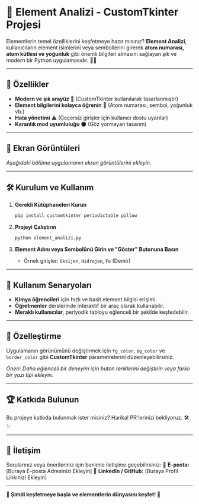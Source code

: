# 🌟 Element Analizi - CustomTkinter Projesi

Elementlerin temel özelliklerini keşfetmeye hazır mısınız? **Element Analizi**, kullanıcıların element isimlerini veya sembollerini girerek **atom numarası, atom kütlesi ve yoğunluk** gibi önemli bilgileri almasını sağlayan şık ve modern bir Python uygulamasıdır. 🧪✨

---

## 🚀 Özellikler
- **Modern ve şık arayüz** 🎨 (CustomTkinter kullanılarak tasarlanmıştır)
- **Element bilgilerini kolayca öğrenin** 🔬 (Atom numarası, sembol, yoğunluk vb.)
- **Hata yönetimi** ⚠️ (Geçersiz girişler için kullanıcı dostu uyarılar)
- **Karanlık mod uyumluluğu** 🌑 (Göz yormayan tasarım)

---

## 📸 Ekran Görüntüleri
_Aşağıdaki bölüme uygulamanın ekran görüntülerini ekleyin._

<p>


   
</p>

---

## 🛠️ Kurulum ve Kullanım

1. **Gerekli Kütüphaneleri Kurun**
   ```bash
   pip install customtkinter periodictable pillow
   ```

2. **Projeyi Çalıştırın**
   ```bash
   python element_analizi.py
   ```

3. **Element Adını veya Sembolünü Girin ve "Göster" Butonuna Basın**
   - Örnek girişler: `Oksijen`, `Hidrojen`, `Fe` (Demir)

---

## 🎯 Kullanım Senaryoları
- **Kimya öğrencileri** için hızlı ve basit element bilgisi erişimi.
- **Öğretmenler** derslerinde interaktif bir araç olarak kullanabilir.
- **Meraklı kullanıcılar**, periyodik tabloyu eğlenceli bir şekilde keşfedebilir.

---

## 🎨 Özelleştirme
Uygulamanın görünümünü değiştirmek için `fg_color`, `bg_color` ve `border_color` gibi **CustomTkinter** parametrelerini düzenleyebilirsiniz.

_Öneri: Daha eğlenceli bir deneyim için buton renklerini değiştirin veya farklı bir yazı tipi ekleyin._

---

## 🏆 Katkıda Bulunun
Bu projeye katkıda bulunmak ister misiniz? Harika! PR'lerinizi bekliyoruz. 🛠️✨

---

## 📧 İletişim
Sorularınız veya önerileriniz için benimle iletişime geçebilirsiniz:
📩 **E-posta:** [Buraya E-posta Adresinizi Ekleyin]
🔗 **LinkedIn / GitHub:** [Buraya Profil Linkinizi Ekleyin]

---

**🚀 Şimdi keşfetmeye başla ve elementlerin dünyasını keşfet! 🔬**

